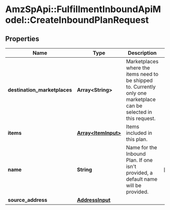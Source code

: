 # AmzSpApi::FulfillmentInboundApiModel::CreateInboundPlanRequest

## Properties
Name | Type | Description | Notes
------------ | ------------- | ------------- | -------------
**destination_marketplaces** | **Array&lt;String&gt;** | Marketplaces where the items need to be shipped to. Currently only one marketplace can be selected in this request. | 
**items** | [**Array&lt;ItemInput&gt;**](ItemInput.md) | Items included in this plan. | 
**name** | **String** | Name for the Inbound Plan. If one isn&#x27;t provided, a default name will be provided. | [optional] 
**source_address** | [**AddressInput**](AddressInput.md) |  | 

